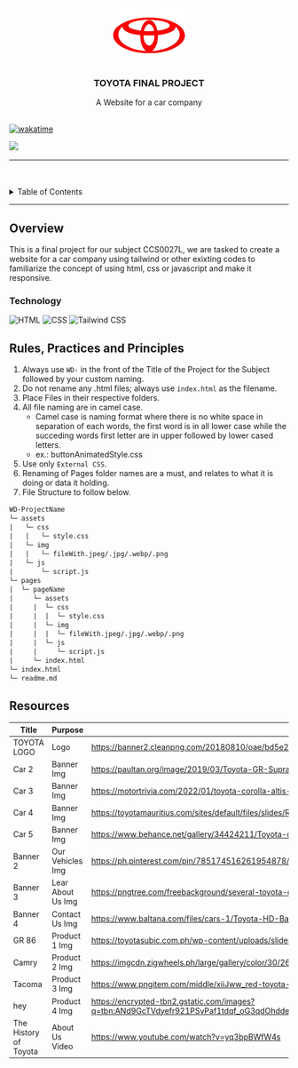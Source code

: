 <a name="readme-top">

<br/>

<br />
<div align="center">
  <a href="https://github.com/zyx-0314/">
  <!-- TODO: If you want to add logo or banner you can add it here -->
    <img src="./assets/img/Toyota logo.png" alt="TOYOTA" width="130" height="100">
  </a>
<!-- TODO: Change Title to the name of the title of your Project -->
  <h3 align="center">TOYOTA FINAL PROJECT</h3>
</div>
<!-- TODO: Make a short description -->
<div align="center">
  A Website for a car company
</div>

<br />

[![wakatime](https://wakatime.com/badge/user/d308833f-3395-456a-99bb-dceb9a16d7cf/project/7263df8f-fcbe-404a-9917-d5e5bda9bea1.svg)](https://wakatime.com/badge/user/d308833f-3395-456a-99bb-dceb9a16d7cf/project/7263df8f-fcbe-404a-9917-d5e5bda9bea1)

<!-- TODO: Change the zyx-0314 into your github username  -->
<!-- TODO: Change the WD-Template-Project into the same name of your folder -->
![](https://visit-counter.vercel.app/counter.png?Madheline09/WD-Code-CarCompany-TD21)

---

<br />
<br />

<!-- TODO: If you want to add more layers for your readme -->
<details>
  <summary>Table of Contents</summary>
  <ol>
    <li>
      <a href="#overview">Overview</a>
      <ol>
          <a href="#technology">Technology</a>
        </li>
      </ol>
    </li>
    <li>
      <a href="#rule,-practices-and-principles">Rules, Practices and Principles</a>
    </li>
    <li>
      <a href="#resources">Resources</a>
    </li>
  </ol>
</details>

---

## Overview

<!-- TODO: To be changed -->
<!-- The following are just sample -->
This is a final project for our subject CCS0027L, we are tasked to create a website for a car company using tailwind or other exixting codes to familiarize the concept of using html, css or javascript and make it responsive.

### Technology
<!-- TODO: List of Technology Used -->
![HTML](https://img.shields.io/badge/HTML-E34F26?style=for-the-badge&logo=html5&logoColor=white)
![CSS](https://img.shields.io/badge/CSS-1572B6?style=for-the-badge&logo=css3&logoColor=white)
![Tailwind CSS](https://img.shields.io/badge/Tailwind_CSS-38B2AC?style=for-the-badge&logo=tailwind-css&logoColor=white)

## Rules, Practices and Principles
1. Always use `WD-` in the front of the Title of the Project for the Subject followed by your custom naming.
2. Do not rename any .html files; always use `index.html` as the filename.
3. Place Files in their respective folders.
4. All file naming are in camel case.
   - Camel case is naming format where there is no white space in separation of each words, the first word is in all lower case while the succeding words first letter are in upper followed by lower cased letters.
   - ex.: buttonAnimatedStyle.css
5. Use only `External CSS`.
6. Renaming of Pages folder names are a must, and relates to what it is doing or data it holding.
7. File Structure to follow below.

```
WD-ProjectName
└─ assets
|   └─ css
|   |   └─ style.css
|   └─ img
|   |   └─ fileWith.jpeg/.jpg/.webp/.png
|   └─ js
|       └─ script.js
└─ pages
|  └─ pageName
|     └─ assets
|     |  └─ css
|     |  |  └─ style.css
|     |  └─ img
|     |  |  └─ fileWith.jpeg/.jpg/.webp/.png
|     |  └─ js
|     |     └─ script.js
|     └─ index.html
└─ index.html
└─ readme.md
```

## Resources

<!-- TODO: Add References -->
| Title | Purpose | Link |
|-|-|-|
| TOYOTA LOGO | Logo | https://banner2.cleanpng.com/20180810/oae/bd5e262fd35a47967e23c7e98c775ac0.webp |
| Car 2 | Banner Img | https://paultan.org/image/2019/03/Toyota-GR-Supra-GT4-Concept-4_BM-750x394.jpg |
| Car 3 | Banner Img | https://motortrivia.com/2022/01/toyota-corolla-altis-gr-sport-2022-facelifted/#google_vignette |
| Car 4 | Banner Img | https://toyotamauritius.com/sites/default/files/slides/Rush%20REVEAL%20Web%20Banner%201600X600px.jpg |
| Car 5 | Banner Img |https://www.behance.net/gallery/34424211/Toyota-car-Banner|
| Banner 2 | Our Vehicles Img | https://ph.pinterest.com/pin/785174516261954878/ |
| Banner 3 | Lear About Us Img | https://pngtree.com/freebackground/several-toyota-cars-parked-on-a-busy-street_2658633.html |
| Banner 4 | Contact Us Img | https://www.baltana.com/files/cars-1/Toyota-HD-Background-Wallpaper-87893.jpg |
| GR 86 | Product 1 Img | https://toyotasubic.com.ph/wp-content/uploads/slider37/002_796_1661257534639_000.webp |
| Camry | Product 2 Img | https://imgcdn.zigwheels.ph/large/gallery/color/30/265/toyota-camry-color-417783.jpg |
| Tacoma | Product 3 Img | https://www.pngitem.com/middle/xiiJww_red-toyota-tacoma-2018-hd-png-download/#google_vignette |
| hey | Product 4 Img | https://encrypted-tbn2.gstatic.com/images?q=tbn:ANd9GcTVdyefr921PSvPaf1tdqf_oG3qdOhddejjKimpbrHmtzJiOICK |
| The History of Toyota | About Us Video | https://www.youtube.com/watch?v=yq3bpBWfW4s |

